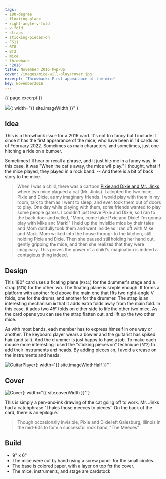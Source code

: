 ```yaml
---
tags:
- 180-degree
- floating-plane
- right-angle-v-fold
- v-fold
- straps
- sticking-pieces-on
- FS11
- BT8
- BT2
- mice
- throwback
- '2016'
title: November 2016 Pop-Up
cover: /images/mice-will-play/cover.jpg
excerpt: 'Throwback: First appearance of the mice'
key: November2016
---
```

{{ page.excerpt }}

![]({{site.baseurl}}/images/mice-will-play/mice-will-play.gif){: width="{{ site.imageWidth }}" }

## Idea

This is a throwback issue for a 2016 card. It's not too fancy but I include it since it has the first appearance of the mice, who have been in 14 cards as of February 2022. Sometimes as main characters, and sometimes, just one hitching a ride on a bumper.

Sometimes I'll hear or recall a phrase, and it just hits me in a funny way. In this case, it was "When the cat's away, the mice will play." I thought, what if the mice played, they played in a rock band. -- And there is a bit of back story to the mice.

> When I was a child, there was a cartoon [Pixie and Dixie and Mr. Jinks](https://en.wikipedia.org/wiki/Pixie_and_Dixie_and_Mr._Jinks), where two mice plagued a cat (Mr. Jinks). I adopted the two mice, Pixie and Dixie, as my imaginary friends. I would play with them in my room, talk to them as I went to sleep, and even took them out of doors to play. One day while playing with them, some friends wanted to play some people games. I couldn't just leave Pixie and Dixie, so I ran to the back door and yelled, "Mom, come take Pixie and Dixie! I'm gonna play with Mike and Mark!" I held up the invisible mice by their tales and Mom dutifully took them and went inside as I ran off with Mike and Mark. Mom walked into the house through to the kitchen, still holding Pixie and Dixie. Then she paused still holding her hand out, gently gripping the mice, and then she realized that they were imaginary. This proves the power of a child's imagination is indeed a contagious thing indeed.

## Design

This 180&deg; card uses a floating plane (`FS11`) for the drummer's stage and a strap (`BT8`) for the other two. The floating plane is simple enough. It forms a platform with another fold above the main one that lifts two right-angle V folds, one for the drums, and another for the drummer. The strap is an interesting mechanism in that it adds extra folds away from the main fold. In this case, it adds two 45&deg; folds on either side to life the other two mice. As the card opens you can see the strap flatten out, and lift up the two other mice.

As with most bands, each member has to express himself in one way or another. The keyboard player wears a bowler and the guitarist has spiked hair (and tail). And the drummer is just happy to have a job. To make each mouse more interesting I used the "sticking pieces on" technique (`BT2`) to add their instruments and heads. By adding pieces on, I avoid a crease on the instruments and heads.

![GuitarPlayer]({{site.baseurl}}/images/mice-will-play/guitar.jpg){: width="{{ site.imageWidthHalf }}" }

## Cover

![Cover]({{site.baseurl}}{{page.cover}}){: width="{{ site.coverWidth }}" }

This is simply a pen-and-ink drawing of the cat going off to work. Mr. Jinks had a catchphrase "I hates those meeces to pieces". On the back of the card, there is an epilogue.

> Though occasionally invisible, Pixie and Dixie left Galesburg, Illinois in the mid-60s to form a successful rock band, "The Meeces"

## Build

* 9" x 6"
* The mice were cut by hand using a screw punch for the small circles.
* The base is colored paper, with a layer on top for the cover.
* The mice, instruments, and stage are cardstock
